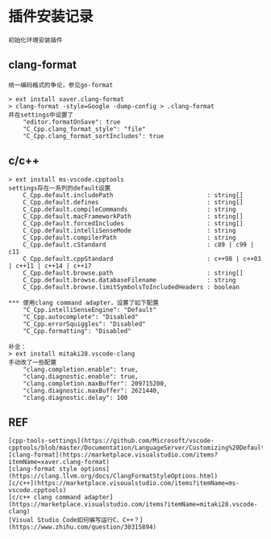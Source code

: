 # 插件安装记录
```
初始化环境安装插件
```
## clang-format
```
统一编码格式的争论，参见go-format

> ext install xaver.clang-format
> clang-format -style=Google -dump-config > .clang-format
并在settings中设置了
    "editor.formatOnSave": true
    "C_Cpp.clang_format_style": "file"
    "C_Cpp.clang_format_sortIncludes": true
```

## c/c++
```
> ext install ms-vscode.cpptools
settings存在一系列的default设置
    C_Cpp.default.includePath                          : string[]
    C_Cpp.default.defines                              : string[]
    C_Cpp.default.compileCommands                      : string
    C_Cpp.default.macFrameworkPath                     : string[]
    C_Cpp.default.forcedIncludes                       : string[]
    C_Cpp.default.intelliSenseMode                     : string
    C_Cpp.default.compilerPath                         : string
    C_Cpp.default.cStandard                            : c89 | c99 | c11
    C_Cpp.default.cppStandard                          : c++98 | c++03 | c++11 | c++14 | c++17
    C_Cpp.default.browse.path                          : string[]
    C_Cpp.default.browse.databaseFilename              : string
    C_Cpp.default.browse.limitSymbolsToIncludedHeaders : boolean

*** 使用clang command adapter，设置了如下配置
    "C_Cpp.intelliSenseEngine": "Default"
    "C_Cpp.autocomplete": "Disabled"
    "C_Cpp.errorSquiggles": "Disabled"
    "C_Cpp.formatting": "Disabled"

补全：
> ext install mitaki28.vscode-clang
手动改了一些配置
    "clang.completion.enable": true,
    "clang.diagnostic.enable": true,
    "clang.completion.maxBuffer": 209715200,
    "clang.diagnostic.maxBuffer": 2621440,
    "clang.diagnostic.delay": 100
```

## REF
    [cpp-tools-settings](https://github.com/Microsoft/vscode-cpptools/blob/master/Documentation/LanguageServer/Customizing%20Default%20Settings.md)
    [clang-format](https://marketplace.visualstudio.com/items?itemName=xaver.clang-format)
    [clang-format style options](https://clang.llvm.org/docs/ClangFormatStyleOptions.html)
    [c/c++](https://marketplace.visoualstudio.com/items?itemName=ms-vscode.cpptools)
    [c/c++ clang command adapter](https://marketplace.visualstudio.com/items?itemName=mitaki28.vscode-clang)
    [Visual Studio Code如何编写运行C、C++？](https://www.zhihu.com/question/30315894)
